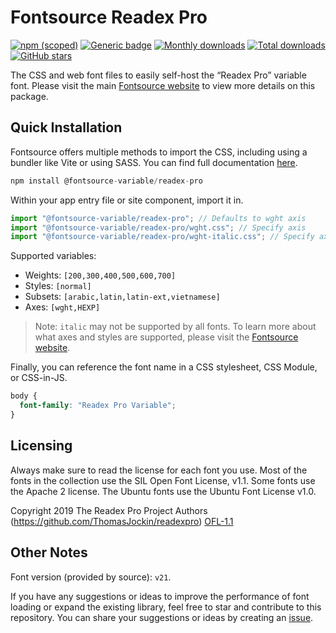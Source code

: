 # Fontsource Readex Pro

[![npm (scoped)](https://img.shields.io/npm/v/@fontsource-variable/readex-pro?color=brightgreen)](https://www.npmjs.com/package/@fontsource-variable/readex-pro) [![Generic badge](https://img.shields.io/badge/fontsource-passing-brightgreen)](https://github.com/fontsource/fontsource) [![Monthly downloads](https://badgen.net/npm/dm/@fontsource-variable/readex-pro)](https://github.com/fontsource/fontsource) [![Total downloads](https://badgen.net/npm/dt/@fontsource-variable/readex-pro)](https://github.com/fontsource/fontsource) [![GitHub stars](https://img.shields.io/github/stars/fontsource/fontsource.svg?style=social&label=Star)](https://github.com/fontsource/fontsource/stargazers)

The CSS and web font files to easily self-host the “Readex Pro” variable font. Please visit the main [Fontsource website](https://fontsource.org/fonts/readex-pro) to view more details on this package.

## Quick Installation

Fontsource offers multiple methods to import the CSS, including using a bundler like Vite or using SASS. You can find full documentation [here](https://fontsource.org/docs/getting-started/introduction).

```javascript
npm install @fontsource-variable/readex-pro
```

Within your app entry file or site component, import it in.

```javascript
import "@fontsource-variable/readex-pro"; // Defaults to wght axis
import "@fontsource-variable/readex-pro/wght.css"; // Specify axis
import "@fontsource-variable/readex-pro/wght-italic.css"; // Specify axis and style
```

Supported variables:
- Weights: `[200,300,400,500,600,700]`
- Styles: `[normal]`
- Subsets: `[arabic,latin,latin-ext,vietnamese]`
- Axes: `[wght,HEXP]`

> Note: `italic` may not be supported by all fonts. To learn more about what axes and styles are supported, please visit the [Fontsource website](https://fontsource.org/fonts/readex-pro).

Finally, you can reference the font name in a CSS stylesheet, CSS Module, or CSS-in-JS.

```css
body {
  font-family: "Readex Pro Variable";
}
```

## Licensing
Always make sure to read the license for each font you use. Most of the fonts in the collection use the SIL Open Font License, v1.1. Some fonts use the Apache 2 license. The Ubuntu fonts use the Ubuntu Font License v1.0.

Copyright 2019 The Readex Pro Project Authors (https://github.com/ThomasJockin/readexpro)
[OFL-1.1](http://scripts.sil.org/OFL)

## Other Notes
Font version (provided by source): `v21`.

If you have any suggestions or ideas to improve the performance of font loading or expand the existing library, feel free to star and contribute to this repository. You can share your suggestions or ideas by creating an [issue](https://github.com/fontsource/fontsource/issues).